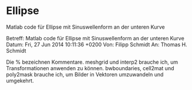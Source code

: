Ellipse
=======

Matlab code für Ellipse mit Sinuswellenform an der unteren Kurve

Betreff: 	Matlab code für Ellipse mit Sinuswellenform an der unteren Kurve
Datum: 	Fri, 27 Jun 2014 10:11:36 +0200
Von: 	Filipp Schmidt
An: 	Thomas H. Schmidt

Die % bezeichnen Kommentare.
meshgrid und interp2 brauche ich, um Transformationen anwenden zu können.
bwboundaries, cell2mat und poly2mask brauche ich, um Bilder in Vektoren umzuwandeln und umgekehrt. 
